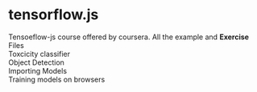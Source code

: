 # tensorflow.js
Tensoeflow-js course offered by coursera.
All the example and <b>Exercise</b> Files<br>
Toxcicity classifier<br>
Object Detection<br>
Importing Models<br>
Training models on browsers<br>

